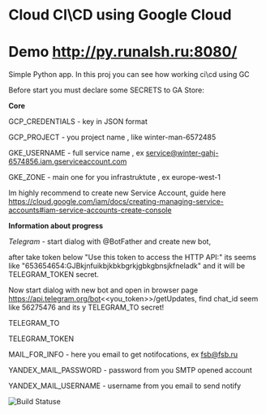 
# Cloud CI\CD using Google Cloud
# Demo http://py.runalsh.ru:8080/

Simple Python app.
In this proj you can see how working ci\cd using GC

Before start you must declare some SECRETS to GA Store:

__Core__

GCP_CREDENTIALS - key in JSON format 

GCP_PROJECT - you project name , like winter-man-6572485

GKE_USERNAME - full service name , ex service@winter-gahj-6574856.iam.gserviceaccount.com

GKE_ZONE - main one for you infrastruktute , ex europe-west-1

Im highly recommend to create new Service Account, guide here https://cloud.google.com/iam/docs/creating-managing-service-accounts#iam-service-accounts-create-console

__Information about progress__

*Telegram* - start dialog with @BotFather and create new bot, 

after take token below "Use this token to access the HTTP API:" its seems like "653654654:GJBkjnfuikbjkbkbgrkjgbkgbnsjkfneladk" and it will be TELEGRAM_TOKEN secret.

Now start dialog with new bot and open in browser page https://api.telegram.org/bot<<you_token>>/getUpdates,  find chat_id seem like 56275476 and its y TELEGRAM_TO secret!

TELEGRAM_TO

TELEGRAM_TOKEN

MAIL_FOR_INFO -  here you email to get notifocations, ex fsb@fsb.ru

YANDEX_MAIL_PASSWORD - password from you SMTP opened account

YANDEX_MAIL_USERNAME - username from you email to send notify


![Build Statuse](https://github.com/runalsh/and_exam_py/actions/workflows/snake.yml/badge.svg)
